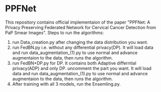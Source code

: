 # PPFNet
This repository contains official implementaion of the paper "PPFNet: A Privacy Preserving Federated Network for Cervical Cancer Detection from PaP Smear Images".
Steps to run the algorithms:
1) run Data_creation.py after changing the data distribution you want.
2) run FedBN.py i.e. without any differential privacy(DP). It will load data and run data_augmentation_(1).py to use normal and advance augmentaion to the data, then runs the algorithm.
3) run FedBN+DP.py for DP. It contains both Adaptive differntial privacy(ADP) and only DP. uncomment the part you want.  It will load data and run data_augmentation_(1).py to use normal and advance augmentaion to the data, then runs the algorithm.
4) After training with all 3 models, run the Ensemling.py.

